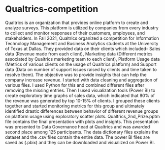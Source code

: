 # Qualtrics-competition
Qualtrics is an organization that provides online platform to create and analyze surveys. This platform is utilized by companies from every industry to collect and monitor responses of their customers, employees, and stakeholders. 
In Fall 2021, Qualtrics organized a competition for Information Technology Management and Business Analytics students at the University of Texas at Dallas. 
They provided data on their clients which included- Sales data (Revenue made from each client), Marketing data (Different metrics associated by Qualtrics marketing team to each client), 
Platform Usage data (Metrics of various clients on the usage of Qualtrics platform) and Support data (Data on number of support issues raised by clients and time taken to resolve them). 
The objective was to provide insights that can help the company increase revenue.
I started with data cleaning and aggregation of various files. I used Python for this and combined different files after removing the missing entries. 
Then I used visualization tools (Power BI) to create exploratory time graphs of sales data, which indicated that 80% of the revenue was generated by top 10-15% of clients. 
I grouped these clients together and started monitoring metrics for this group and ultimately identified drastic differences between behavior of different revenue groups on platform usage using exploratory scatter plots.
Qualtrics_2nd_Prize.pptm file contains the final presentation with plots and insights. This presentation was presented to Data Governance head at Qualtrics and was awarded second place among 125 participants.
The data dictionary files explains the dataset and the .csv files contain the entire data. The power BI files are saved as (.pbix) and they can be downloaded and visualized on Power BI. 
